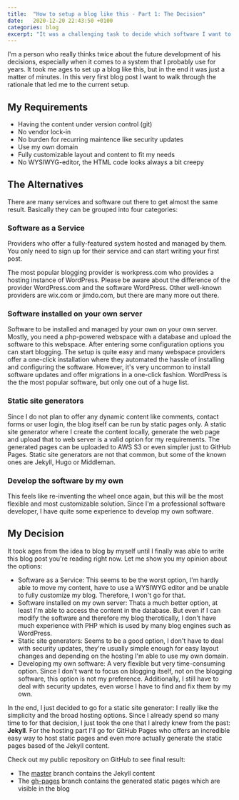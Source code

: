```yaml
---
title:  "How to setup a blog like this - Part 1: The Decision"
date:   2020-12-20 22:43:50 +0100
categories: blog
excerpt: "It was a challenging task to decide which software I want to use for this blog."
---
```


I'm a person who really thinks twice about the future development of his decisions, especially when it comes to a system that I probably use for years. It took me ages to set up a blog like this, but in the end it was just a matter of minutes. In this very first blog post I want to walk through the rationale that led me to the current setup.

## My Requirements

- Having the content under version control (git)
- No vendor lock-in
- No burden for recurring maintence like security updates
- Use my own domain
- Fully customizable layout and content to fit my needs
- No WYSIWYG-editor, the HTML code looks always a bit creepy


## The Alternatives

There are many services and software out there to get almost the same result. Basically they can be grouped into four categories:


### Software as a Service

Providers who offer a fully-featured system hosted and managed by them. You only need to sign up for their service and can start writing your first post.

The most popular blogging provider is workpress.com who provides a hosting instance of WordPress. Please be aware about the difference of the provider WordPress.com and the software WordPress. Other well-known providers are wix.com or jimdo.com, but there are many more out there.


### Software installed on your own server

Software to be installed and managed by your own on your own server. Mostly, you need a php-powered webspace with a database and upload the software to this webspace. After entering some configuration options you can start blogging. The setup is quite easy and many webspace providers offer a one-click installation where they automated the hassle of installing and configuring the software. However, it's very uncommon to install software updates and offer migrations in a one-click fashion. WordPress is the the most popular software, but only one out of a huge list.


### Static site generators

Since I do not plan to offer any dynamic content like comments, contact forms or user login, the blog itself can be run by static pages only. A static site generator where I create the content locally, generate the web page and upload that to web server is a valid option for my requirements. The generated pages can be uploaded to AWS S3 or even simpler just to GitHub Pages. Static site generators are not that common, but some of the known ones are Jekyll, Hugo or Middleman.


### Develop the software by my own

This feels like re-inventing the wheel once again, but this will be the most flexible and most customizable solution. Since I'm a professional software developer, I have quite some experience to develop my own software.

## My Decision

It took ages from the idea to blog by myself until I finally was able to write this blog post you're reading right now. Let me show you my opinion about the options:

- Software as a Service: This seems to be the worst option, I'm hardly able to move my content, have to use a WYSIWYG editor and be unable to fully customize my blog. Therefore, I won't go for that.
- Software installed on my own server: Thats a much better option, at least I'm able to access the content in the database. But even if I can modify the software and therefore my blog therotically, I don't have much experience with PHP which is used by many blog engines such as WordPress.
- Static site generators: Seems to be a good option, I don't have to deal with security updates, they're usually simple enough for easy layout changes and depending on the hosting I'm able to use my own domain.
- Developing my own software: A very flexible but very time-consuming option. Since I don't want to focus on blogging itself, not on the blogging software, this option is not my preference. Additionally, I still have to deal with security updates, even worse I have to find and fix them by my own.

In the end, I just decided to go for a static site generator: I really like the simplicity and the broad hosting options. Since I already spend so many time to for that decision, I just took the one that I alredy knew from the past: **Jekyll**. For the hosting part I'll go for GitHub Pages who offers an incredible easy way to host static pages and even more actually generate the static pages based of the Jekyll content.

Check out my public repository on GitHub to see final result:
  - The [master](https://github.com/ThomasPr/ThomasPr.github.io/tree/master) branch contains the Jekyll content
  - The [gh-pages](https://github.com/ThomasPr/ThomasPr.github.io/tree/gh-pages) branch contains the generated static pages which are visible in the blog


